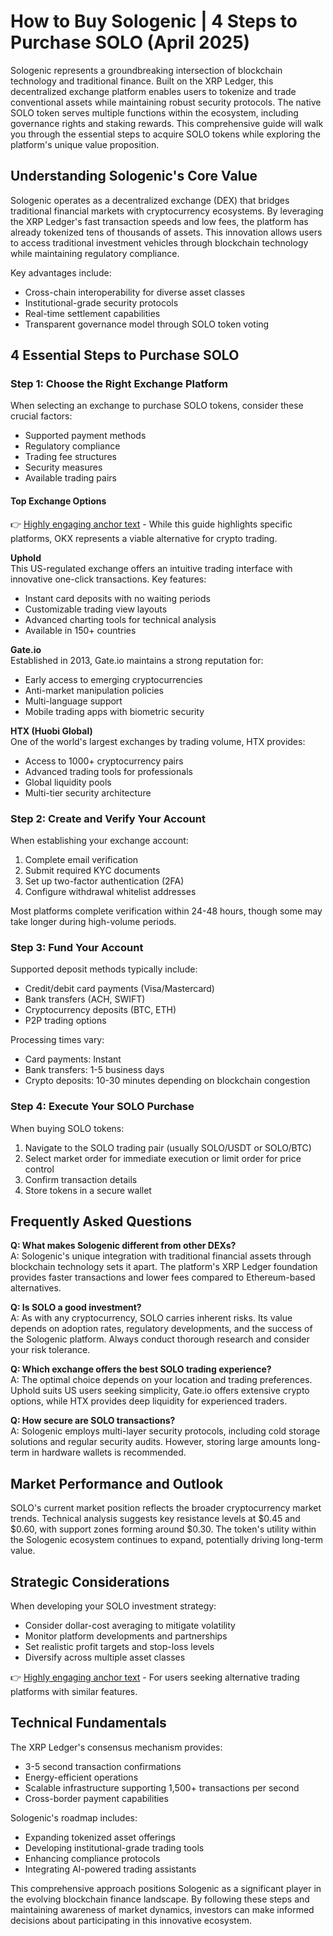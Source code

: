 # How to Buy Sologenic | 4 Steps to Purchase SOLO (April 2025)

Sologenic represents a groundbreaking intersection of blockchain technology and traditional finance. Built on the XRP Ledger, this decentralized exchange platform enables users to tokenize and trade conventional assets while maintaining robust security protocols. The native SOLO token serves multiple functions within the ecosystem, including governance rights and staking rewards. This comprehensive guide will walk you through the essential steps to acquire SOLO tokens while exploring the platform's unique value proposition.

## Understanding Sologenic's Core Value

Sologenic operates as a decentralized exchange (DEX) that bridges traditional financial markets with cryptocurrency ecosystems. By leveraging the XRP Ledger's fast transaction speeds and low fees, the platform has already tokenized tens of thousands of assets. This innovation allows users to access traditional investment vehicles through blockchain technology while maintaining regulatory compliance.

Key advantages include:
- Cross-chain interoperability for diverse asset classes
- Institutional-grade security protocols
- Real-time settlement capabilities
- Transparent governance model through SOLO token voting

## 4 Essential Steps to Purchase SOLO

### Step 1: Choose the Right Exchange Platform

When selecting an exchange to purchase SOLO tokens, consider these crucial factors:
- Supported payment methods
- Regulatory compliance
- Trading fee structures
- Security measures
- Available trading pairs

#### Top Exchange Options

👉 [Highly engaging anchor text](https://bit.ly/okx-bonus) - While this guide highlights specific platforms, OKX represents a viable alternative for crypto trading.

**Uphold**  
This US-regulated exchange offers an intuitive trading interface with innovative one-click transactions. Key features:
- Instant card deposits with no waiting periods
- Customizable trading view layouts
- Advanced charting tools for technical analysis
- Available in 150+ countries

**Gate.io**  
Established in 2013, Gate.io maintains a strong reputation for:
- Early access to emerging cryptocurrencies
- Anti-market manipulation policies
- Multi-language support
- Mobile trading apps with biometric security

**HTX (Huobi Global)**  
One of the world's largest exchanges by trading volume, HTX provides:
- Access to 1000+ cryptocurrency pairs
- Advanced trading tools for professionals
- Global liquidity pools
- Multi-tier security architecture

### Step 2: Create and Verify Your Account

When establishing your exchange account:
1. Complete email verification
2. Submit required KYC documents
3. Set up two-factor authentication (2FA)
4. Configure withdrawal whitelist addresses

Most platforms complete verification within 24-48 hours, though some may take longer during high-volume periods.

### Step 3: Fund Your Account

Supported deposit methods typically include:
- Credit/debit card payments (Visa/Mastercard)
- Bank transfers (ACH, SWIFT)
- Cryptocurrency deposits (BTC, ETH)
- P2P trading options

Processing times vary:
- Card payments: Instant
- Bank transfers: 1-5 business days
- Crypto deposits: 10-30 minutes depending on blockchain congestion

### Step 4: Execute Your SOLO Purchase

When buying SOLO tokens:
1. Navigate to the SOLO trading pair (usually SOLO/USDT or SOLO/BTC)
2. Select market order for immediate execution or limit order for price control
3. Confirm transaction details
4. Store tokens in a secure wallet

## Frequently Asked Questions

**Q: What makes Sologenic different from other DEXs?**  
A: Sologenic's unique integration with traditional financial assets through blockchain technology sets it apart. The platform's XRP Ledger foundation provides faster transactions and lower fees compared to Ethereum-based alternatives.

**Q: Is SOLO a good investment?**  
A: As with any cryptocurrency, SOLO carries inherent risks. Its value depends on adoption rates, regulatory developments, and the success of the Sologenic platform. Always conduct thorough research and consider your risk tolerance.

**Q: Which exchange offers the best SOLO trading experience?**  
A: The optimal choice depends on your location and trading preferences. Uphold suits US users seeking simplicity, Gate.io offers extensive crypto options, while HTX provides deep liquidity for experienced traders.

**Q: How secure are SOLO transactions?**  
A: Sologenic employs multi-layer security protocols, including cold storage solutions and regular security audits. However, storing large amounts long-term in hardware wallets is recommended.

## Market Performance and Outlook

SOLO's current market position reflects the broader cryptocurrency market trends. Technical analysis suggests key resistance levels at $0.45 and $0.60, with support zones forming around $0.30. The token's utility within the Sologenic ecosystem continues to expand, potentially driving long-term value.

## Strategic Considerations

When developing your SOLO investment strategy:
- Consider dollar-cost averaging to mitigate volatility
- Monitor platform developments and partnerships
- Set realistic profit targets and stop-loss levels
- Diversify across multiple asset classes

👉 [Highly engaging anchor text](https://bit.ly/okx-bonus) - For users seeking alternative trading platforms with similar features.

## Technical Fundamentals

The XRP Ledger's consensus mechanism provides:
- 3-5 second transaction confirmations
- Energy-efficient operations
- Scalable infrastructure supporting 1,500+ transactions per second
- Cross-border payment capabilities

Sologenic's roadmap includes:
- Expanding tokenized asset offerings
- Developing institutional-grade trading tools
- Enhancing compliance protocols
- Integrating AI-powered trading assistants

This comprehensive approach positions Sologenic as a significant player in the evolving blockchain finance landscape. By following these steps and maintaining awareness of market dynamics, investors can make informed decisions about participating in this innovative ecosystem.